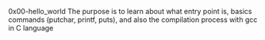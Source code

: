 0x00-hello_world	The purpose is to learn about what entry point is, basics commands (putchar, printf, puts), and also the compilation process with gcc in C language
